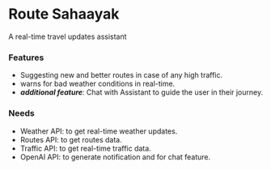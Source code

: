 # Route Sahaayak
A real-time travel updates assistant

### Features
* Suggesting new and better routes in case of any high traffic.
* warns for bad weather conditions in real-time.
* ***additional feature***: Chat with Assistant to guide the user in their journey.

### Needs
* Weather API: to get real-time weather updates.
* Routes API: to get routes data.
* Traffic API: to get real-time traffic data.
* OpenAI API: to generate notification and for chat feature.